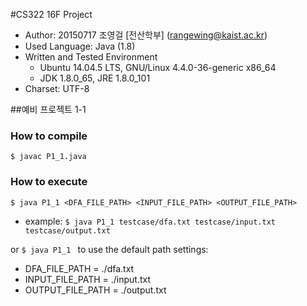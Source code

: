 #CS322 16F Project
* Author: 20150717 조영걸 [전산학부\] (rangewing@kaist.ac.kr)
* Used Language: Java (1.8)
* Written and Tested Environment
    * Ubuntu 14.04.5 LTS, GNU/Linux 4.4.0-36-generic x86_64
    * JDK 1.8.0_65, JRE 1.8.0_101
* Charset: UTF-8

##예비 프로젝트 1-1
### How to compile
`$ javac P1_1.java`

### How to execute
  `$ java P1_1 <DFA_FILE_PATH> <INPUT_FILE_PATH> <OUTPUT_FILE_PATH>`
  * example: `$ java P1_1 testcase/dfa.txt testcase/input.txt testcase/output.txt`

   or
  `$ java P1_1 `
    to use the default path settings:
  * DFA_FILE_PATH = ./dfa.txt
  * INPUT_FILE_PATH = ./input.txt
  * OUTPUT_FILE_PATH = ./output.txt

